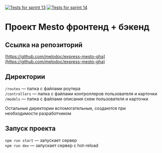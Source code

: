 [![Tests for sprint 13](https://github.com/melodoc/express-mesto-gha/actions/workflows/tests-13-sprint.yml/badge.svg)](https://github.com/melodoc/express-mesto-gha/actions/workflows/tests-13-sprint.yml) [![Tests for sprint 14](https://github.com/melodoc/express-mesto-gha/actions/workflows/tests-14-sprint.yml/badge.svg)](https://github.com/melodoc/express-mesto-gha/actions/workflows/tests-14-sprint.yml)

# Проект Mesto фронтенд + бэкенд

## Ссылка на репозиторий

[https://github.com/melodoc/express-mesto-gha](https://github.com/melodoc/express-mesto-gha)

## Директории

`/routes` — папка с файлами роутера  
`/controllers` — папка с файлами контроллеров пользователя и карточки   
`/models` — папка с файлами описания схем пользователя и карточки  
  
Остальные директории вспомогательные, создаются при необходимости разработчиком

## Запуск проекта

`npm run start` — запускает сервер   
`npm run dev` — запускает сервер с hot-reload
